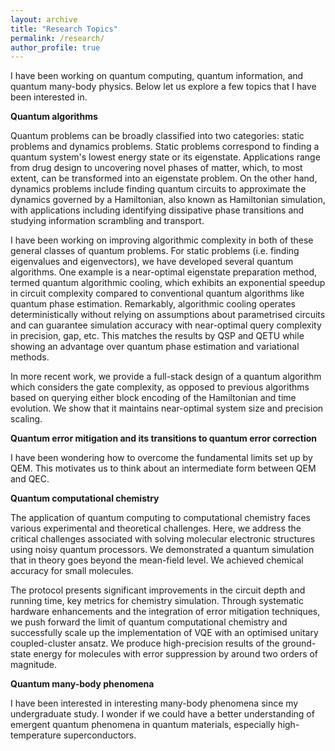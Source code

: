 ```yaml
---
layout: archive
title: "Research Topics"
permalink: /research/
author_profile: true
---
```



I have been working on quantum computing, quantum information, and quantum many-body physics. Below let us explore  a few topics that I have been interested in.

**Quantum algorithms**

Quantum problems can be broadly classified into two categories: static problems and dynamics problems. Static problems correspond to finding a quantum system's lowest energy state or its eigenstate. Applications range from drug design to uncovering novel phases of matter, which, to most extent, can be transformed into an eigenstate problem. On the other hand, dynamics problems include finding quantum circuits to approximate the dynamics governed by a Hamiltonian, also known as Hamiltonian simulation, with applications including identifying dissipative phase transitions and studying information scrambling and transport.  

I have been working on improving algorithmic complexity in both of these general classes of quantum problems. For static problems (i.e. finding eigenvalues and eigenvectors), we have developed several quantum algorithms. One example is a near-optimal eigenstate preparation method, termed quantum algorithmic cooling, which exhibits an exponential speedup in circuit complexity compared to conventional quantum algorithms like quantum phase estimation. Remarkably, algorithmic cooling operates deterministically without relying on assumptions about parametrised circuits and can guarantee simulation accuracy with near-optimal query complexity in precision, gap, etc. This matches the results by QSP and QETU while showing an advantage over quantum phase estimation and variational methods.

In more recent work, we provide a full-stack design of a quantum algorithm which considers the gate complexity, as opposed to previous algorithms based on querying either block encoding of the Hamiltonian and time evolution. We show that it maintains near-optimal system size and precision scaling.



**Quantum error mitigation and its transitions to quantum error correction**

I have been wondering how to overcome the fundamental limits set up by QEM. This motivates us to think about an intermediate form between QEM and QEC.

**Quantum computational chemistry**

The application of quantum computing to computational chemistry faces various experimental and theoretical challenges. Here, we address the critical challenges associated with solving molecular electronic structures using noisy quantum processors. We demonstrated a quantum simulation that in theory goes beyond the mean-field level. We achieved chemical accuracy for small molecules.

The protocol presents significant improvements in the circuit depth and running time, key metrics for chemistry simulation. Through systematic hardware enhancements and the integration of error mitigation techniques, we push forward the limit of quantum computational chemistry and successfully scale up the implementation of VQE with an optimised unitary coupled-cluster ansatz. We produce high-precision results of the ground-state energy for molecules with error suppression by around two orders of magnitude. 
 
 **Quantum many-body phenomena**

I have been interested in interesting many-body phenomena since my undergraduate study. I wonder if we could have a better understanding of emergent quantum phenomena in quantum materials, especially high-temperature superconductors. 

